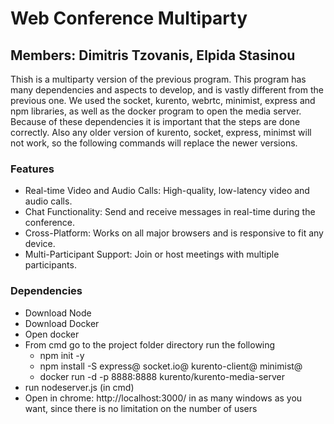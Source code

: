 # Web Conference Multiparty

## Members: Dimitris Tzovanis, Elpida Stasinou

Thish is a multiparty version of the previous program. 
This program has many dependencies and aspects to develop, and is vastly different from the previous one.
We used the socket, kurento, webrtc, minimist, express and npm libraries, as well as the docker program to open the media server.
Because of these dependencies it is important that the steps are done correctly. 
Also any older version of kurento, socket, express, minimst will not work, so the following commands will replace the newer versions.


### Features
- Real-time Video and Audio Calls: High-quality, low-latency video and audio calls.
- Chat Functionality: Send and receive messages in real-time during the conference.
- Cross-Platform: Works on all major browsers and is responsive to fit any device.
- Multi-Participant Support: Join or host meetings with multiple participants.

### Dependencies

- Download Node
- Download Docker  
- Open docker
- From cmd go to the project folder directory run the following
  - npm init -y
  - npm install -S express@ socket.io@ kurento-client@ minimist@
  - docker run -d -p 8888:8888 kurento/kurento-media-server
- run nodeserver.js (in cmd)
- Open in chrome: http://localhost:3000/ in as many windows as you want, since there is no limitation on the number of users
